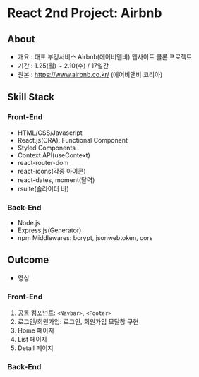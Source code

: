 # React 2nd Project: Airbnb

## About
- 개요 : 대표 부킹서비스 Airbnb(에어비앤비) 웹사이트 클론 프로젝트
- 기간 : 1.25(월) ~ 2.10(수) / 17일간
- 원본 : https://www.airbnb.co.kr/ (에어비앤비 코리아)

## Skill Stack
### Front-End
- HTML/CSS/Javascript
- React.js(CRA): Functional Component
- Styled Components
- Context API(useContext)
- react-router-dom
- react-icons(각종 아이콘)
- react-dates, moment(달력)
- rsuite(슬라이더 바)

### Back-End
- Node.js
- Express.js(Generator)
- npm Middlewares: bcrypt, jsonwebtoken, cors

## Outcome
- 영상

### Front-End
1. 공통 컴포넌트: `<Navbar>`, `<Footer>`
2. 로그인/회원가입: 로그인, 회원가입 모달창 구현
3. Home 페이지
4. List 페이지
5. Detail 페이지

### Back-End

